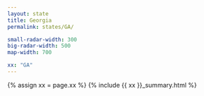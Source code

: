 ```yaml
---
layout: state
title: Georgia
permalink: states/GA/

small-radar-width: 300
big-radar-width: 500
map-width: 700

xx: "GA"
---
```


{% assign xx = page.xx %}
{% include {{ xx }}_summary.html %}